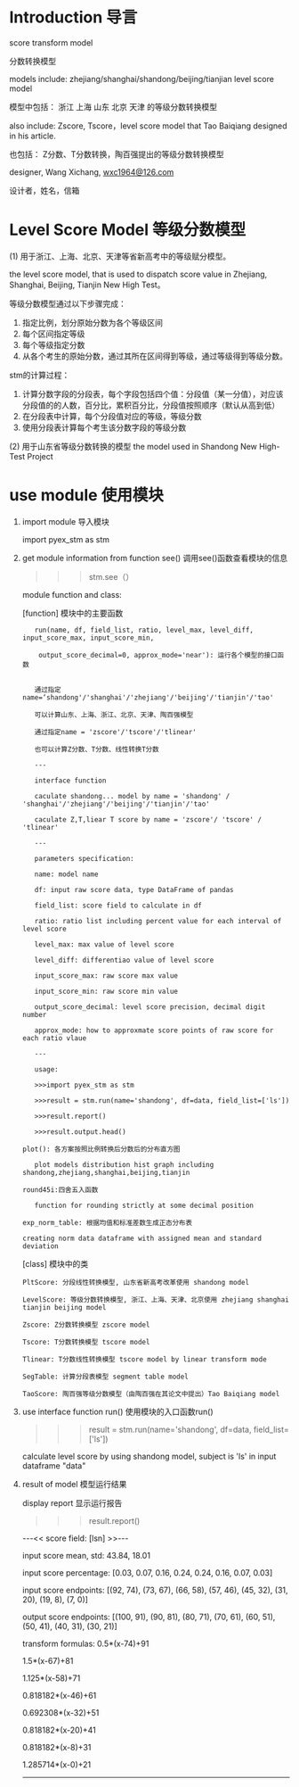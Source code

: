 
# Introduction 导言

score transform model

分数转换模型

models include: zhejiang/shanghai/shandong/beijing/tianjian level score model

模型中包括： 浙江 上海 山东 北京 天津 的等级分数转换模型

also include: Zscore, Tscore，level score model that Tao Baiqiang designed in his article.

也包括： Z分数、T分数转换，陶百强提出的等级分数转换模型

designer, Wang Xichang, wxc1964@126.com

设计者，姓名，信箱 

# Level Score Model 等级分数模型

(1) 用于浙江、上海、北京、天津等省新高考中的等级赋分模型。

the level score model, that is used to dispatch score value in Zhejiang, Shanghai, Beijing, Tianjin New High Test。

等级分数模型通过以下步骤完成：
1. 指定比例，划分原始分数为各个等级区间
2. 每个区间指定等级
3. 每个等级指定分数
4. 从各个考生的原始分数，通过其所在区间得到等级，通过等级得到等级分数。

stm的计算过程：
1. 计算分数字段的分段表，每个字段包括四个值：分段值（某一分值），对应该分段值的的人数，百分比，累积百分比，分段值按照顺序（默认从高到低）
2. 在分段表中计算，每个分段值对应的等级，等级分数
3. 使用分段表计算每个考生该分数字段的等级分数

(2) 用于山东省等级分数转换的模型
the model used in Shandong New High-Test Project

# use module 使用模块

1. import module 导入模块
   
   import pyex_stm as stm
   
2. get module information from function see() 调用see()函数查看模块的信息

   >>>stm.see（）
   
    module function and class:
    
    [function] 模块中的主要函数
   
          run(name, df, field_list, ratio, level_max, level_diff, input_score_max, input_score_min,
          
           output_score_decimal=0, approx_mode='near'): 运行各个模型的接口函数
           
          
          通过指定name=‘shandong'/'shanghai'/'zhejiang'/'beijing'/'tianjin'/'tao'
          
          可以计算山东、上海、浙江、北京、天津、陶百强模型
          
          通过指定name = 'zscore'/'tscore'/'tlinear'
          
          也可以计算Z分数、T分数、线性转换T分数
          
          ---
          
          interface function
          
          caculate shandong... model by name = 'shandong' / 'shanghai'/'zhejiang'/'beijing'/'tianjin'/'tao'
          
          caculate Z,T,liear T score by name = 'zscore'/ 'tscore' / 'tlinear'
          
          ---
          
          parameters specification:
          
          name: model name
          
          df: input raw score data, type DataFrame of pandas
          
          field_list: score field to calculate in df
          
          ratio: ratio list including percent value for each interval of level score
          
          level_max: max value of level score
          
          level_diff: differentiao value of level score
          
          input_score_max: raw score max value
          
          input_score_min: raw score min value
          
          output_score_decimal: level score precision, decimal digit number
          
          approx_mode: how to approxmate score points of raw score for each ratio vlaue
          
          ---
          
          usage:
          
          >>>import pyex_stm as stm
          
          >>>result = stm.run(name='shandong', df=data, field_list=['ls'])
          
          >>>result.report()
          
          >>>result.output.head()
          
       plot(): 各方案按照比例转换后分数后的分布直方图
          
          plot models distribution hist graph including shandong,zhejiang,shanghai,beijing,tianjin
          
       round45i:四舍五入函数
          
          function for rounding strictly at some decimal position
          
       exp_norm_table: 根据均值和标准差数生成正态分布表
       
       creating norm data dataframe with assigned mean and standard deviation
    
    [class] 模块中的类
    
       PltScore: 分段线性转换模型, 山东省新高考改革使用 shandong model

       LevelScore: 等级分数转换模型, 浙江、上海、天津、北京使用 zhejiang shanghai tianjin beijing model

       Zscore: Z分数转换模型 zscore model
       
       Tscore: T分数转换模型 tscore model
       
       Tlinear: T分数线性转换模型 tscore model by linear transform mode
       
       SegTable: 计算分段表模型 segment table model
       
       TaoScore: 陶百强等级分数模型（由陶百强在其论文中提出）Tao Baiqiang model
    

   
2. use interface function run() 使用模块的入口函数run()

   >>>result = stm.run(name='shandong', df=data, field_list=['ls'])  
   
   calculate level score by using shandong model, subject is 'ls' in input dataframe "data"
   
3. result of model 模型运行结果

   display report 显示运行报告
   
   >>>result.report()
   
   ---<< score field: [lsn] >>---
   
    input score  mean, std: 43.84, 18.01

    input score percentage: [0.03, 0.07, 0.16, 0.24, 0.24, 0.16, 0.07, 0.03]

    input score  endpoints: [(92, 74), (73, 67), (66, 58), (57, 46), (45, 32), (31, 20), (19, 8), (7, 0)]

    output score endpoints: [(100, 91), (90, 81), (80, 71), (70, 61), (60, 51), (50, 41), (40, 31), (30, 21)]

    transform formulas: 0.5*(x-74)+91

    1.5*(x-67)+81

    1.125*(x-58)+71

    0.818182*(x-46)+61

    0.692308*(x-32)+51

    0.818182*(x-20)+41

    0.818182*(x-8)+31

    1.285714*(x-0)+21

    ------------------------------------------------------------------------------------------

